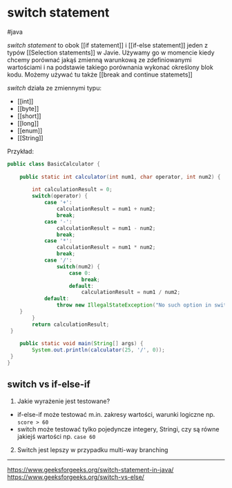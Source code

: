 # switch statement
#java 

*switch statement* to obok [[if statement]] i [[if-else statement]] jeden z typów [[Selection statements]] w Javie. Używamy go w momencie kiedy chcemy porównać jakąś zmienną warunkową ze zdefiniowanymi wartościami i na podstawie takiego porównania wykonać określony blok kodu.
Możemy używać tu także [[break and continue statemets]]

*switch* działa ze zmiennymi typu:
* [[int]]
* [[byte]]
* [[short]]
* [[long]]
* [[enum]]
* [[String]]

Przykład:
```Java
public class BasicCalculator {  
  
    public static int calculator(int num1, char operator, int num2) {  
  
        int calculationResult = 0;  
 		switch(operator) {  
            case '+':  
                calculationResult = num1 + num2;  
 				break; 
			case '-':  
                calculationResult = num1 - num2;  
 				break; 
			case '*':  
                calculationResult = num1 * num2;  
 				break; 
			case '/':  
                switch(num2) {  
                    case 0:  
                        break;  
 					default:  
                        calculationResult = num1 / num2;
            default:
	            throw new IllegalStateException("No such option in switch statement");`  
 	}  
        }  
        return calculationResult;  
 }  
  
    public static void main(String[] args) {  
        System.out.println(calculator(25, '/', 0));  
 }  
}
```

## switch vs if-else-if

1. Jakie wyrażenie jest testowane?
* if-else-if może testować m.in. zakresy wartości, warunki logiczne np. `score > 60`
* switch może testować tylko pojedyncze integery, Stringi, czy są równe jakiejś wartości np. `case 60`
2. Switch jest lepszy w przypadku multi-way branching

---
https://www.geeksforgeeks.org/switch-statement-in-java/
https://www.geeksforgeeks.org/switch-vs-else/